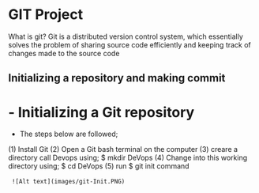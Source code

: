 # GIT Project

What is git? Git is a distributed version control system, which essentially solves the problem of sharing source code efficiently and keeping track of changes made to the source code

## Initializing a repository and making commit

# - Initializing a Git repository

  - The steps below are followed;

  (1) Install Git
  (2) Open a Git bash terminal on the computer 
  (3) creare a directory call Devops using;  $ mkdir DeVops
  (4) Change into this working directory using; $ cd DeVops
  (5) run $ git init command

     ![Alt text](images/git-Init.PNG)

